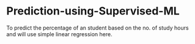 # Prediction-using-Supervised-ML
To predict the percentage of an student based on the no. of study hours and will use simple linear regression here.
